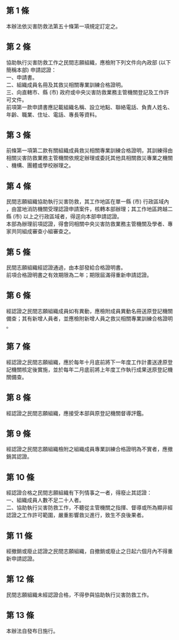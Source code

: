 第 1 條
-------
本辦法依災害防救法第五十條第一項規定訂定之。

第 2 條
-------
協助執行災害防救工作之民間志願組織，應檢附下列文件向內政部 (以下  
簡稱本部) 申請認證：  
一、申請書。  
二、組織成員名冊及其救災相關專業訓練合格證明。  
三、向直轄市、縣 (市) 政府或中央災害防救業務主管機關登記及工作許  
    可文件。  
前項第一款申請書應記載組織名稱、設立地點、聯絡電話、負責人姓名、  
年齡、職業、住址、電話、專長等資料。

第 3 條
-------
前條第一項第二款有關組織成員救災相關專業訓練合格證明，其訓練得由  
相關災害防救業務主管機關依規定辦理或委託其他具相關救災專業之機關  
、機構、團體或學校辦理之。

第 4 條
-------
民間志願組織協助執行災害防救，其工作地區在單一縣 (市) 行政區域內  
，由當地消防機關受理認證申請案件，核轉本部辦理；其工作地區跨越二  
縣 (市) 以上之行政區域者，得逕向本部申請認證。  
本部為辦理前項認證，得會同相關中央災害防救業務主管機關及學者、專  
家共同組成審查小組審查之。

第 5 條
-------
民間志願組織經認證通過，由本部發給合格證明書。  
前項合格證明書之有效期限為二年；期限屆滿得重新申請認證。

第 6 條
-------
經認證之民間志願組織成員如有異動，應檢附成員異動名冊送原登記機關  
備查；其有新增人員者，並應檢附新增人員之救災相關專業訓練合格證明  
。

第 7 條
-------
經認證之民間志願組織，應於每年十月底前將下一年度工作計畫送達原登  
記機關核定後實施，並於每年二月底前將上年度工作執行成果送原登記機  
關備查。

第 8 條
-------
經認證之民間志願組織，應接受本部與原登記機關督導評鑑。

第 9 條
-------
經認證之民間志願組織檢附之組織成員專業訓練合格證明為不實者，應撤  
銷其認證。

第 10 條
--------
經認證合格之民間志願組織有下列情事之一者，得廢止其認證：  
一、組織成員人數不足二十人者。  
二、協助執行災害防救工作，不聽從主管機關之指揮、督導或所為顯非經  
    認證之工作許可範圍，嚴重影響救災進行，致生不良後果者。

第 11 條
--------
經撤銷或廢止認證之民間志願組織，自撤銷或廢止之日起六個月內不得重  
新申請認證。

第 12 條
--------
民間志願組織未經認證合格，不得參與協助執行災害防救工作。

第 13 條
--------
本辦法自發布日施行。

